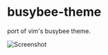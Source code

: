 busybee-theme
=============

port of vim's busybee theme.

![Screenshot](https://github.com/mswift42/busybee-theme/raw/master/Screenshot.png)



